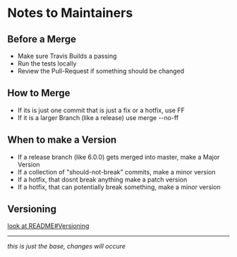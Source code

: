 # Notes to Maintainers

## Before a Merge

- Make sure Travis Builds a passing
- Run the tests locally
- Review the Pull-Request if something should be changed

## How to Merge

* If its is just one commit that is just a fix or a hotfix, use FF
* If it is a larger Branch (like a release) use merge --no-ff

## When to make a Version

* If a release branch (like 6.0.0) gets merged into master, make a Major Version
* If a collection of "should-not-break" commits, make a minor version
* If a hotfix, that dosnt break anything make a patch version
* If a hotfix, that can potentially break something, make a minor version

## Versioning

[look at README#Versioning](../README.md#versioning)

---
*this is just the base, changes will occure*
